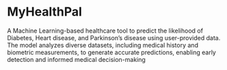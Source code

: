 # MyHealthPal
A Machine Learning-based healthcare tool to predict the likelihood of Diabetes, Heart
disease, and Parkinson’s disease using user-provided data. The model analyzes diverse datasets, including medical
history and biometric measurements, to generate accurate predictions, enabling early detection and informed medical
decision-making
